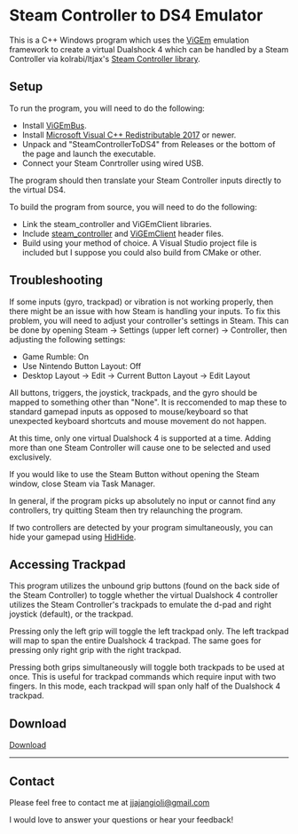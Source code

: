 # Steam Controller to DS4 Emulator #

This is a C++ Windows program which uses the [ViGEm](https://github.com/nefarius/ViGEmBus) emulation framework to create a virtual Dualshock 4 which can be handled by a Steam Controller via kolrabi/ltjax's [Steam Controller library](https://github.com/ltjax/steam_controller).

## Setup ##
To run the program, you will need to do the following:

- Install [ViGEmBus](https://github.com/nefarius/ViGEmBus/releases).
- Install [Microsoft Visual C++ Redistributable 2017](https://learn.microsoft.com/cpp/windows/latest-supported-vc-redist) or newer.
- Unpack and "SteamControllerToDS4" from Releases or the bottom of the page and launch the executable.
- Connect your Steam Conrtroller using wired USB.

The program should then translate your Steam Controller inputs directly to the virtual DS4.

To build the program from source, you will need to do the following:

- Link the steam_controller and ViGEmClient libraries.
- Include [steam_controller](https://github.com/ltjax/steam_controller/tree/master/include/steam_controller) and [ViGEmClient](https://github.com/nefarius/ViGEmClient/tree/master/include/ViGEm) header files.
- Build using your method of choice. A Visual Studio project file is included but I suppose you could also build from CMake or other.


## Troubleshooting
If some inputs (gyro, trackpad) or vibration is not working properly, then there might be an issue with how Steam is handling your inputs. To fix this problem, you will need to adjust your controller's settings in Steam. This can be done by opening Steam -> Settings (upper left corner) -> Controller, then adjusting the following settings:

- Game Rumble: On
- Use Nintendo Button  Layout: Off
- Desktop Layout -> Edit -> Current Button Layout -> Edit Layout

All buttons, triggers, the joystick, trackpads, and the gyro should be mapped to something other than "None". It is reccomended to map these to standard gamepad inputs as opposed to mouse/keyboard so that unexpected keyboard shortcuts and mouse movement do not happen.

At this time, only one virtual Dualshock 4 is supported at a time. Adding more than one Steam Controller will cause one to be selected and used exclusively.

If you would like to use the Steam Button without opening the Steam window, close Steam via Task Manager.

In general, if the program picks up absolutely no input or cannot find any controllers, try quitting Steam then try relaunching the program.

If two controllers are detected by your program simultaneously, you can hide your gamepad using [HidHide](https://github.com/nefarius/HidHide).

## Accessing Trackpad ##
This program utilizes the unbound grip buttons (found on the back side of the Steam Controller) to toggle whether the virtual Dualshock 4 controller utilizes the Steam Controller's trackpads to emulate the d-pad and right joystick (default), or the trackpad. 

Pressing only the left grip will toggle the left trackpad only. The left trackpad will map to span the entire Dualshock 4 trackpad. The same goes for pressing only right grip with the right trackpad.

Pressing both grips simultaneously will toggle both trackpads to be used at once. This is useful for trackpad commands which require input with two fingers. In this mode, each trackpad will span only half of the Dualshock 4 trackpad. 

## Download ##
[Download](https://github.com/Jjajangioli/SteamControllerToDS4/releases)

---

## Contact ##
Please feel free to contact me at jjajangioli@gmail.com

I would love to answer your questions or hear your feedback!
